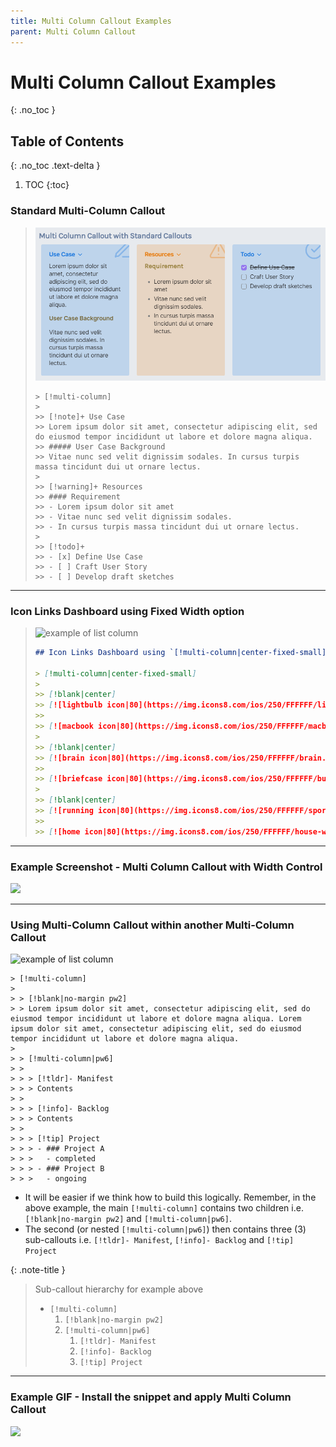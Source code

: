 ```yaml
---
title: Multi Column Callout Examples
parent: Multi Column Callout
---
```


# Multi Column Callout Examples
{: .no_toc }

## Table of Contents
{: .no_toc .text-delta }

1. TOC
{:toc}


### Standard Multi-Column Callout
> ![](/docs/assets/mc-callout-standard.png)
> ```
> > [!multi-column]
> >
> >> [!note]+ Use Case
> >> Lorem ipsum dolor sit amet, consectetur adipiscing elit, sed do eiusmod tempor incididunt ut labore et dolore magna aliqua.
> >> ##### User Case Background
> >> Vitae nunc sed velit dignissim sodales. In cursus turpis massa tincidunt dui ut ornare lectus.
> >
> >> [!warning]+ Resources
> >> #### Requirement
> >> - Lorem ipsum dolor sit amet
> >> - Vitae nunc sed velit dignissim sodales.
> >> - In cursus turpis massa tincidunt dui ut ornare lectus.
> >
> >> [!todo]+
> >> - [x] Define Use Case
> >> - [ ] Craft User Story
> >> - [ ] Develop draft sketches
> ```

---

### Icon Links Dashboard using Fixed Width option
> ![example of list column](https://raw.githubusercontent.com/efemkay/obsidian-modular-css-layout/main/docs/assets/mc-callout-fixed-width.png)
>
> ```markdown
> ## Icon Links Dashboard using `[!multi-column|center-fixed-small]`
>
> > [!multi-column|center-fixed-small]
> >
> >> [!blank|center]
> >> [![lightbulb icon|80](https://img.icons8.com/ios/250/FFFFFF/light-on.png) <br/> Interests](target%20note.md)
> >>
> >> [![macbook icon|80](https://img.icons8.com/ios/250/FFFFFF/macbook.png) <br/> Technology](target%20note.md)
> >
> >> [!blank|center]
> >> [![brain icon|80](https://img.icons8.com/ios/250/FFFFFF/brain.png) <br/> Life & Wisdom](target%20note.md)
> >>
> >> [![briefcase icon|80](https://img.icons8.com/ios/250/FFFFFF/business.png) <br/> Work](target%20note.md)
> >
> >> [!blank|center]
> >> [![running icon|80](https://img.icons8.com/ios/250/FFFFFF/sports-mode.png) <br/> Health](target%20note.md)
> >>
> >> [![home icon|80](https://img.icons8.com/ios/250/FFFFFF/house-with-a-garden.png) <br/> Family](target%20note.md)
>
> ```

---

### Example Screenshot - Multi Column Callout with Width Control
<img src="https://raw.githubusercontent.com/efemkay/obsidian-modular-css-layout/main/docs/assets/mc-callout-width-control.png" height="350px" />

---

### Using Multi-Column Callout within another Multi-Column Callout

![example of list column](https://raw.githubusercontent.com/efemkay/obsidian-modular-css-layout/main/docs/assets/mc-callout-within-mc-callout.jpg)

```
> [!multi-column]
>
> > [!blank|no-margin pw2]
> > Lorem ipsum dolor sit amet, consectetur adipiscing elit, sed do eiusmod tempor incididunt ut labore et dolore magna aliqua. Lorem ipsum dolor sit amet, consectetur adipiscing elit, sed do eiusmod tempor incididunt ut labore et dolore magna aliqua.
>
> > [!multi-column|pw6]
> >
> > > [!tldr]- Manifest
> > > Contents
> >
> > > [!info]- Backlog
> > > Contents
> >
> > > [!tip] Project
> > > - ### Project A
> > > 	- completed
> > > - ### Project B
> > > 	- ongoing
```

- It will be easier if we think how to build this logically. Remember, in the above example, the main `[!multi-column]` contains two children i.e. `[!blank|no-margin pw2]` and `[!multi-column|pw6]`.
- The second (or nested `[!multi-column|pw6]`) then contains three (3) sub-callouts i.e. `[!tldr]- Manifest`, `[!info]- Backlog` and `[!tip] Project`

{: .note-title }
> Sub-callout hierarchy for example above
>
> - `[!multi-column]`
> 	1. `[!blank|no-margin pw2]`
> 	2. `[!multi-column|pw6]`
> 		1. `[!tldr]- Manifest`
> 		2. `[!info]- Backlog`
> 		3. `[!tip] Project`


---

### Example GIF - Install the snippet and apply Multi Column Callout
<img src="https://raw.githubusercontent.com/efemkay/obsidian-modular-css-layout/main/docs/assets/how%20to%20install%20and%20enable%20MCL.gif" height="350px" />
